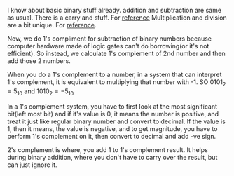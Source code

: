 I know about basic binary stuff already. 
addition and subtraction are same as usual. There is a carry and stuff. For [reference](https://www.youtube.com/watch?v=Kh3dyx2wSqc&list=PLyG2VxFPjWqDDbo1FKEvzMvj33fI22weJ&index=3&pp=iAQB)
Multiplication and division are a bit unique. For [reference](https://www.youtube.com/watch?v=tr4cqD_UEUc&list=PLyG2VxFPjWqDDbo1FKEvzMvj33fI22weJ&index=4&pp=iAQB). 

Now, we do 1's compliment for subtraction of binary numbers because computer hardware made of logic gates can't do borrowing(or it's not efficient). So instead, we calculate 1's complement of 2nd number and then add those 2 numbers. 

When you do a 1's complement to a number, in a system that can interpret 1's complement, it is equivalent to multiplying that number with -1. 
SO $0101_2 = 5_{10}$ and $1010_2 = -5_{10}$ 

In a 1's complement system, you have to first look at the most significant bit(left most bit) and if it's value is 0, it means the number is positive, and treat it just like regular binary number and convert to decimal.
If the value is 1, then it means, the value is negative, and to get magnitude, you have to perform 1's complement on it, then convert to decimal and add -ve sign. 

2's complement is where, you add 1 to 1's complement result. It helps during binary addition, where you don't have to carry over the result, but can just ignore it. 
